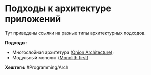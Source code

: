 
#  Подходы к архитектуре приложений

Тут приведены ссылки на разные типы архитектурных подходов.

**Подходы:**
- Многослойная архитетура ([Onion Architecture](Onion-architecture));
- Модульный монолит ([Monolith first](Monolith-first.md))


**Хештеги:** #Programming/Arch